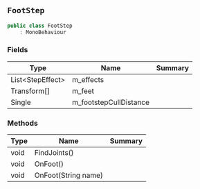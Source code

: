 ## `FootStep`

```csharp
public class FootStep
    : MonoBehaviour

```

### Fields

| Type | Name | Summary | 
| --- | --- | --- | 
| List&lt;StepEffect&gt; | m_effects |  | 
| Transform[] | m_feet |  | 
| Single | m_footstepCullDistance |  | 


### Methods

| Type | Name | Summary | 
| --- | --- | --- | 
| void | FindJoints() |  | 
| void | OnFoot() |  | 
| void | OnFoot(String name) |  | 


